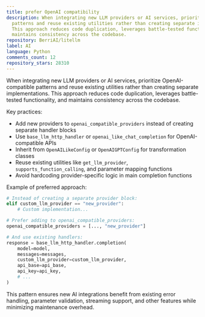 ```yaml
---
title: prefer OpenAI compatibility
description: When integrating new LLM providers or AI services, prioritize OpenAI-compatible
  patterns and reuse existing utilities rather than creating separate implementations.
  This approach reduces code duplication, leverages battle-tested functionality, and
  maintains consistency across the codebase.
repository: BerriAI/litellm
label: AI
language: Python
comments_count: 12
repository_stars: 28310
---
```


When integrating new LLM providers or AI services, prioritize OpenAI-compatible patterns and reuse existing utilities rather than creating separate implementations. This approach reduces code duplication, leverages battle-tested functionality, and maintains consistency across the codebase.

Key practices:
- Add new providers to `openai_compatible_providers` instead of creating separate handler blocks
- Use `base_llm_http_handler` or `openai_like_chat_completion` for OpenAI-compatible APIs
- Inherit from `OpenAILikeConfig` or `OpenAIGPTConfig` for transformation classes
- Reuse existing utilities like `get_llm_provider`, `supports_function_calling`, and parameter mapping functions
- Avoid hardcoding provider-specific logic in main completion functions

Example of preferred approach:
```python
# Instead of creating a separate provider block:
elif custom_llm_provider == "new_provider":
    # Custom implementation...

# Prefer adding to openai_compatible_providers:
openai_compatible_providers = [..., "new_provider"]

# And use existing handlers:
response = base_llm_http_handler.completion(
    model=model,
    messages=messages,
    custom_llm_provider=custom_llm_provider,
    api_base=api_base,
    api_key=api_key,
    # ...
)
```

This pattern ensures new AI integrations benefit from existing error handling, parameter validation, streaming support, and other features while minimizing maintenance overhead.